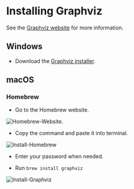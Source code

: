 # Installing Graphviz

See the [Graphviz website](https://graphviz.org/download/#mac) for more information.

## Windows

- Download the [Graphviz installer](https://graphviz.org/download/#windows).

## macOS

### Homebrew

- Go to the Homebrew website.

![Homebrew-Website](https://github.com/Core-i99/Codec-Graph/assets/62154074/f8019dda-1c26-441b-8a66-b453956ddff0).

- Copy the command and paste it into terminal.

![Install-Homebrew](https://github.com/Core-i99/Codec-Graph/assets/62154074/4e0437ce-c51b-472a-ae9d-415343ef51a9)

- Enter your password when needed.

- Run `brew install graphviz`

![Install-Graphviz](https://github.com/Core-i99/Codec-Graph/assets/62154074/80ca2e57-eb6d-42df-8876-69a2f8f7401b)
